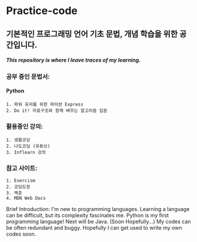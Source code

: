 # Practice-code

## 기본적인 프로그래밍 언어 기초 문법, 개념 학습을 위한 공간입니다. 
##### This repository is where I leave traces of my learning. 

  ### 공부 중인 문법서: 
  #### Python
    1. 파워 유저를 위한 파이썬 Express
    2. Do it! 자료구조와 함께 배우는 알고리즘 입문

  ### 활용중인 강의:
  
    1. 생활코딩
    2. 나도코딩 (유튜브)
    3. Inflearn 강의
    
  ### 참고 사이트: 
  
    1. Exercism
    2. 코딩도장
    3. 백준
    4. MDN Web Docs
    
Brief Introduction: 
I'm new to programming languages. 
Learning a language can be difficult, but its complexity fascinates me. 
Python is my first programming language! Next will be Java. (Soon Hopefully...)
My codes can be often redundant and buggy. Hopefully I can get used to write my own codes soon.
